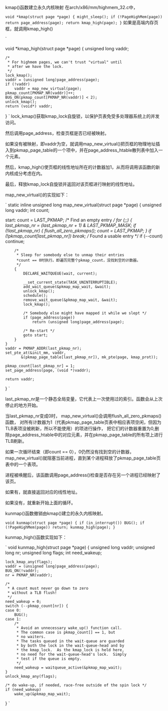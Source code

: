 kmap()函数建立永久内核映射
在arch/x86/mm/highmem_32.c中，

`
void *kmap(struct page *page)
{
	might_sleep();
	if (!PageHighMem(page))
		return page_address(page);
	return kmap_high(page);
}
`
如果是高端内存页框，就调用kmap_high()

`

void *kmap_high(struct page *page)
{
	unsigned long vaddr;

	/*
	 * For highmem pages, we can't trust "virtual" until
	 * after we have the lock.
	 */
	lock_kmap();
	vaddr = (unsigned long)page_address(page);
	if (!vaddr)
		vaddr = map_new_virtual(page);
	pkmap_count[PKMAP_NR(vaddr)]++;
	BUG_ON(pkmap_count[PKMAP_NR(vaddr)] < 2);
	unlock_kmap();
	return (void*) vaddr;
}
`
lock_kmap()获取kmap_lock自旋锁，以保护页表免受多处理器系统上的并发访问。

然后调用page_address，检查页框是否已经被映射。

如果没有被映射，即vaddr为空，就调用map_new_virtual()把页框的物理地址插入到pkmap_page_table的一个项中，并在page_address_htable散列表中加入一个元素。

然后，kmap_high()使页框的线性地址所在的计数器加1，从而将调用该函数的新内核成分考虑在内。

最后，释放kmap_lock自旋锁并返回对该页框进行映射的线性地址。


map_new_virtual()的实现如下：

`
static inline unsigned long map_new_virtual(struct page *page)
{
	unsigned long vaddr;
	int count;

start:
	count = LAST_PKMAP;
	/* Find an empty entry */
	for (;;) {
		last_pkmap_nr = (last_pkmap_nr + 1) & LAST_PKMAP_MASK;
		if (!last_pkmap_nr) {
			flush_all_zero_pkmaps();
			count = LAST_PKMAP;
		}
		if (!pkmap_count[last_pkmap_nr])
			break;	/* Found a usable entry */
		if (--count)
			continue;

		/*
		 * Sleep for somebody else to unmap their entries
		 *count == 0时执行。即遍历完整个pkmap_count，没找到空的计数器。
		 */
		{
			DECLARE_WAITQUEUE(wait, current);

			__set_current_state(TASK_UNINTERRUPTIBLE);
			add_wait_queue(&pkmap_map_wait, &wait);
			unlock_kmap();
			schedule();
			remove_wait_queue(&pkmap_map_wait, &wait);
			lock_kmap();

			/* Somebody else might have mapped it while we slept */
			if (page_address(page))
				return (unsigned long)page_address(page);

			/* Re-start */
			goto start;
		}
	}
	vaddr = PKMAP_ADDR(last_pkmap_nr);
	set_pte_at(&init_mm, vaddr,
		   &(pkmap_page_table[last_pkmap_nr]), mk_pte(page, kmap_prot));

	pkmap_count[last_pkmap_nr] = 1;
	set_page_address(page, (void *)vaddr);

	return vaddr;
}
`

last_pkmap_nr是一个静态全局变量，它代表上一次使用过的索引。函数会从上次停止的地方开始。

当last_pkmap_nr变成0时，	map_new_virtual()会调用flush_all_zero_pkmaps()函数，
对所有计数器为1（代表pkmap_page_table页表中相应表项空闲，但因为TLB表项没被刷新，所以不能使用）的项进行操作，
把它们的计数器重置为0,删除page_address_htable中的对应元素，并在pkmap_page_table的所有项上进行TLB刷新。

如果一次循环结束（即count == 0），0仍然没有找到空的计数器，	map_new_virtual()就阻塞当前进程，直到某个进程释放了pkmap_page_table页表中的一个表项。


进程被唤醒后，该函数调用page_address()检查是否存在另一个进程已经映射了该页。

如果有，就直接返回对应的线性地址。

如果没有，就重新开始上面的循环。

kunmap()函数撤销由kmap()建立的永久内核映射。

`
void kunmap(struct page *page)
{
	if (in_interrupt())
		BUG();
	if (!PageHighMem(page))
		return;
	kunmap_high(page);
}
`

kunmap_high()函数实现如下：

`
void kunmap_high(struct page *page)
{
	unsigned long vaddr;
	unsigned long nr;
	unsigned long flags;
	int need_wakeup;

	lock_kmap_any(flags);
	vaddr = (unsigned long)page_address(page);
	BUG_ON(!vaddr);
	nr = PKMAP_NR(vaddr);

	/*
	 * A count must never go down to zero
	 * without a TLB flush!
	 */
	need_wakeup = 0;
	switch (--pkmap_count[nr]) {
	case 0:
		BUG();
	case 1:
		/*
		 * Avoid an unnecessary wake_up() function call.
		 * The common case is pkmap_count[] == 1, but
		 * no waiters.
		 * The tasks queued in the wait-queue are guarded
		 * by both the lock in the wait-queue-head and by
		 * the kmap_lock.  As the kmap_lock is held here,
		 * no need for the wait-queue-head's lock.  Simply
		 * test if the queue is empty.
		 */
		need_wakeup = waitqueue_active(&pkmap_map_wait);
	}
	unlock_kmap_any(flags);

	/* do wake-up, if needed, race-free outside of the spin lock */
	if (need_wakeup)
		wake_up(&pkmap_map_wait);
}
`
